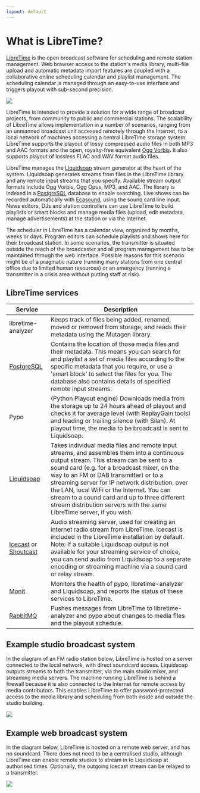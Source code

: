 ```yaml
---
layout: default
---
```


# What is LibreTime?

[LibreTime](http://libretime.org/ "LibreTime homepage") is the open broadcast
software for scheduling and remote station management. Web browser access to
the station's media library, multi-file upload and automatic metadata import
features are coupled with a collaborative online scheduling calendar and
playlist management. The scheduling calendar is managed through an easy-to-use
interface and triggers playout with sub-second precision.

![](img/Screenshot540-Now_playing_250.png)

LibreTime is intended to provide a solution for a wide range of broadcast
projects, from community to public and commercial stations. The scalability of
LibreTime allows implementation in a number of scenarios, ranging from an
unmanned broadcast unit accessed remotely through the Internet, to a local
network of machines accessing a central LibreTime storage system. LibreTime
supports the playout of lossy compressed audio files in both MP3 and AAC
formats and the open, royalty-free equivalent
[Ogg Vorbis](http://www.vorbis.com/ "Ogg Vorbis homepage"). It also supports
playout of lossless FLAC and WAV format audio files.

LibreTime manages the [Liquidsoap](http://savonet.sourceforge.net/) stream
generator at the heart of the system. Liquidsoap generates streams from files
in the LibreTime library and any remote input streams that you specify.
Available stream output formats include Ogg Vorbis, Ogg Opus, MP3, and AAC. The
library is indexed in a [PostgreSQL](http://www.postgresql.org/) database to
enable searching. Live shows can be recorded automatically with
[Ecasound](http://eca.cx/ecasound/ "Ecasound homepage"), using the sound card
line input. News editors, DJs and station controllers can use LibreTime to
build playlists or smart blocks and manage media files (upload, edit metadata,
manage advertisements) at the station or via the Internet.

The scheduler in LibreTime has a calendar view, organized by months, weeks or
days. Program editors can schedule playlists and shows here for their
broadcast station. In some scenarios, the transmitter is situated outside the
reach of the broadcaster and all program management has to be maintained
through the web interface. Possible reasons for this scenario might be of a
pragmatic nature (running many stations from one central office due to limited
human resources) or an emergency (running a transmitter in a crisis area
without putting staff at risk).

LibreTime services
----------------

| Service | Description |
|---------|-------------|
| libretime-analyzer | Keeps track of files being added, renamed, moved or removed from storage, and reads their metadata using the Mutagen library. |
| [PostgreSQL](https://www.postgresql.org/) | Contains the location of those media files and their metadata. This means you can search for and playlist a set of media files according to the specific metadata that you require, or use a 'smart block' to select the files for you. The database also contains details of specified remote input streams. |
| Pypo | (Python Playout engine) Downloads media from the storage up to 24 hours ahead of playout and checks it for average level (with ReplayGain tools) and leading or trailing silence (with Silan). At playout time, the media to be broadcast is sent to Liquidsoap. |
| [Liquidsoap](https://www.liquidsoap.info/) | Takes individual media files and remote input streams, and assembles them into a continuous output stream. This stream can be sent to a sound card (e.g. for a broadcast mixer, on the way to an FM or DAB transmitter) or to a streaming server for IP network distribution, over the LAN, local WiFi or the Internet. You can stream to a sound card and up to three different stream distribution servers with the same LibreTime server, if you wish. |
| [Icecast](https://www.icecast.org/) or [Shoutcast](https://shoutcast.com/) | Audio streaming server, used for creating an internet radio stream from LibreTime. Icecast is included in the LibreTime installation by default. Note: If a suitable Liquidsoap output is not available for your streaming service of choice, you can send audio from Liquidsoap to a separate encoding or streaming machine via a sound card or relay stream. |
| [Monit](https://mmonit.com/monit/) | Monitors the health of pypo, libretime-analyzer and Liquidsoap, and reports the status of these services to LibreTime. |
| [RabbitMQ](https://www.rabbitmq.com/) | Pushes messages from LibreTime to libretime-analyzer and pypo about changes to media files and the playout schedule. |

Example studio broadcast system
-------------------------------

In the diagram of an FM radio station below, LibreTime is hosted on a server
connected to the local network, with direct soundcard access. Liquidsoap
outputs streams to both the transmitter, via the main studio mixer, and
streaming media servers. The machine running LibreTime is behind a firewall
because it is also connected to the Internet for remote access by media
contributors. This enables LibreTime to offer password-protected access to the
media library and scheduling from both inside and outside the studio building.

![](img/libretime_architecture.svg)

Example web broadcast system
----------------------------

In the diagram below, LibreTime is hosted on a remote web server, and has no
soundcard. There does not need to be a centralised studio, although LibreTime
can enable remote studios to stream in to Liquidsoap at authorised times.
Optionally, the outgoing Icecast stream can be relayed to a transmitter.

![](img/libretime_web_architecture.svg)
